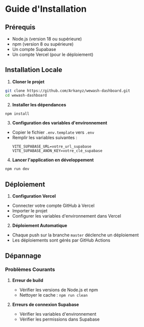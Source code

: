 # Guide d'Installation

## Prérequis

- Node.js (version 18 ou supérieure)
- npm (version 8 ou supérieure)
- Un compte Supabase
- Un compte Vercel (pour le déploiement)

## Installation Locale

1. **Cloner le projet**
```bash
git clone https://github.com/Arkanyz/wewash-dashboard.git
cd wewash-dashboard
```

2. **Installer les dépendances**
```bash
npm install
```

3. **Configuration des variables d'environnement**
- Copier le fichier `.env.template` vers `.env`
- Remplir les variables suivantes :
  ```
  VITE_SUPABASE_URL=votre_url_supabase
  VITE_SUPABASE_ANON_KEY=votre_clé_supabase
  ```

4. **Lancer l'application en développement**
```bash
npm run dev
```

## Déploiement

1. **Configuration Vercel**
- Connecter votre compte GitHub à Vercel
- Importer le projet
- Configurer les variables d'environnement dans Vercel

2. **Déploiement Automatique**
- Chaque push sur la branche `master` déclenche un déploiement
- Les déploiements sont gérés par GitHub Actions

## Dépannage

### Problèmes Courants

1. **Erreur de build**
   - Vérifier les versions de Node.js et npm
   - Nettoyer le cache : `npm run clean`

2. **Erreurs de connexion Supabase**
   - Vérifier les variables d'environnement
   - Vérifier les permissions dans Supabase
